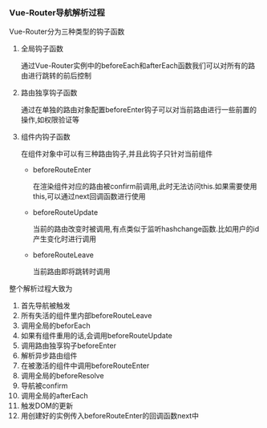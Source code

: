### Vue-Router导航解析过程

Vue-Router分为三种类型的钩子函数

1. 全局钩子函数

   通过Vue-Router实例中的beforeEach和afterEach函数我们可以对所有的路由进行跳转的前后控制

2. 路由独享钩子函数

   通过在单独的路由对象配置beforeEnter钩子可以对当前路由进行一些前置的操作,如权限验证等

3. 组件内钩子函数

   在组件对象中可以有三种路由钩子,并且此钩子只针对当前组件

   - beforeRouteEnter

     在渲染组件对应的路由被confirm前调用,此时无法访问this.如果需要使用this,可以通过next回调函数进行使用

   - beforeRouteUpdate

     当前的路由改变时被调用,有点类似于监听hashchange函数.比如用户的id产生变化时进行调用

   - beforeRouteLeave

     当前路由即将跳转时调用



整个解析过程大致为

1. 首先导航被触发
2. 所有失活的组件里内部beforeRouteLeave
3. 调用全局的beforEach
4. 如果有组件重用的话,会调用beforeRouteUpdate
5. 调用路由独享钩子beforeEnter
6. 解析异步路由组件
7. 在被激活的组件中调用beforeRouteEnter
8. 调用全局的beforeResolve
9. 导航被confirm
10. 调用全局的afterEach
11. 触发DOM的更新
12. 用创建好的实例传入beforeRouteEnter的回调函数next中